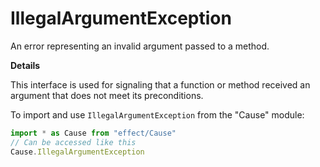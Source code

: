 # IllegalArgumentException

An error representing an invalid argument passed to a method.

**Details**

This interface is used for signaling that a function or method received an
argument that does not meet its preconditions.

To import and use `IllegalArgumentException` from the "Cause" module:

```ts
import * as Cause from "effect/Cause"
// Can be accessed like this
Cause.IllegalArgumentException
```
